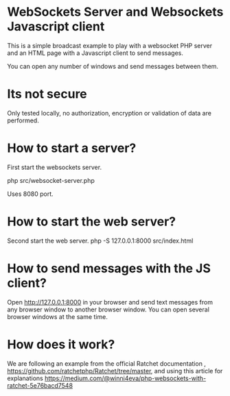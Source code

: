 # WebSockets Server and Websockets Javascript client
This is a simple broadcast example to play with a websocket PHP server and an HTML page with a Javascript client to send messages. 

You can open any number of windows and send messages between them.

# Its not secure
Only tested locally, no authorization, encryption or validation of data are performed.

# How to start a server?
First start the websockets server.

php src/websocket-server.php

Uses 8080 port.

# How to start the web server?
Second start the web server.
php -S 127.0.0.1:8000 src/index.html

# How to send messages with the JS client?
Open http://127.0.0.1:8000 in your browser and send text messages from any browser window to another browser window. You can open several browser windows at the same time.

# How does it work?
We are following an example from the official Ratchet documentation , https://github.com/ratchetphp/Ratchet/tree/master, and using this article for explanations https://medium.com/@winni4eva/php-websockets-with-ratchet-5e76bacd7548




